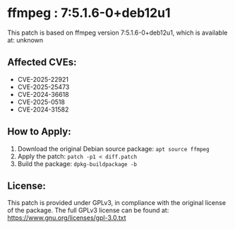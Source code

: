 # ffmpeg : 7:5.1.6-0+deb12u1

This patch is based on ffmpeg version 7:5.1.6-0+deb12u1, which is available at:
unknown

## Affected CVEs:
- CVE-2025-22921
- CVE-2025-25473
- CVE-2024-36618
- CVE-2025-0518
- CVE-2024-31582

## How to Apply:
1. Download the original Debian source package: `apt source ffmpeg`
2. Apply the patch: `patch -p1 < diff.patch`
3. Build the package: `dpkg-buildpackage -b`

## License:
This patch is provided under GPLv3, in compliance with the original license of the package.
The full GPLv3 license can be found at: https://www.gnu.org/licenses/gpl-3.0.txt
